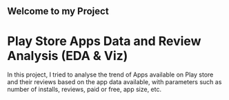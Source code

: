 ## Welcome to my Project
# Play Store Apps Data and Review Analysis (EDA & Viz)

In this project, I tried to analyse the trend of Apps available on Play store and their reviews based on the app data available, with parameters such as 
number of installs, reviews, paid or free, app size, etc.
